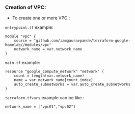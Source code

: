 ### Creation of VPC:

-  To create one or more VPC : 

`entrypoint.tf` example:

```hcl
module "vpc" {
    source = "github.com/iamgauravpande/terraform-google-homelab//modules/vpc"
    network_name = var.network_name
}
```

`main.tf` example:

```hcl
resource "google_compute_network" "network" {
    count = length(var.network_name)
    name = var.network_name[count.index]
    auto_create_subnetworks = var.auto_create_subnetworks
}
```

`terraform.tfvars` example can be like :

```hcl
network_name = ["vpc01","vpc02"]
```